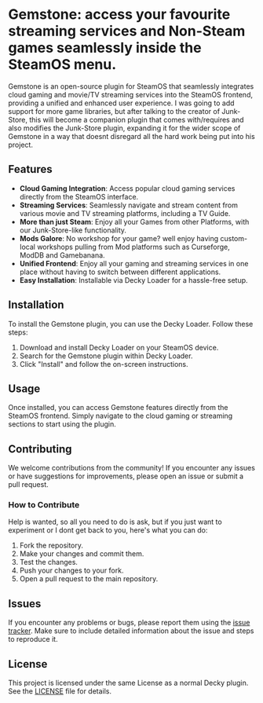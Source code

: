 # Gemstone: access your favourite streaming services and Non-Steam games seamlessly inside the SteamOS menu.

Gemstone is an open-source plugin for SteamOS that seamlessly integrates cloud gaming and movie/TV streaming services into the SteamOS frontend, providing a unified and enhanced user experience. I was going to add support for more game libraries, but after talking to the creator of Junk-Store, this will become a companion plugin that comes with/requires and also modifies the Junk-Store plugin, expanding it for the wider scope of Gemstone in a way that doesnt disregard all the hard work being put into his project.

## Features

- **Cloud Gaming Integration**: Access popular cloud gaming services directly from the SteamOS interface.
- **Streaming Services**: Seamlessly navigate and stream content from various movie and TV streaming platforms, including a TV Guide.
- **More than just Steam**: Enjoy all your Games from other Platforms, with our Junk-Store-like functionality.
- **Mods Galore**: No workshop for your game? well enjoy having custom-local workshops pulling from Mod platforms such as Curseforge, ModDB and Gamebanana.
- **Unified Frontend**: Enjoy all your gaming and streaming services in one place without having to switch between different applications.
- **Easy Installation**: Installable via Decky Loader for a hassle-free setup.

## Installation

To install the Gemstone plugin, you can use the Decky Loader. Follow these steps:

1. Download and install Decky Loader on your SteamOS device.
2. Search for the Gemstone plugin within Decky Loader.
3. Click "Install" and follow the on-screen instructions.

## Usage

Once installed, you can access Gemstone features directly from the SteamOS frontend. Simply navigate to the cloud gaming or streaming sections to start using the plugin.

## Contributing

We welcome contributions from the community! If you encounter any issues or have suggestions for improvements, please open an issue or submit a pull request.

### How to Contribute
Help is wanted, so all you need to do is ask, but if you just want to experiment or I dont get back to you, here's what you can do:
1. Fork the repository.
2. Make your changes and commit them.
3. Test the changes.
4. Push your changes to your fork.
5. Open a pull request to the main repository.

## Issues

If you encounter any problems or bugs, please report them using the [issue tracker](https://github.com/Lowena-Cove/Gemstone/issues). Make sure to include detailed information about the issue and steps to reproduce it.

## License

This project is licensed under the same License as a normal Decky plugin. See the [LICENSE](https://github.com/Lowena-Cove/Gemstone/blob/main/LICENSE) file for details.




